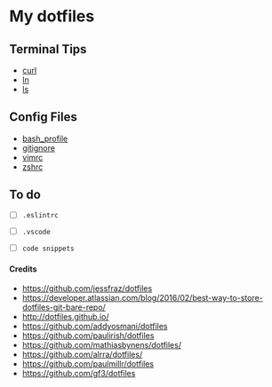 # My dotfiles

## Terminal Tips
- [curl](\term-curl.md)
- [ln](\term-ln.md)
- [ls](\term-ls.md)

## Config Files
- [bash_profile](.bash_profile)
- [gitignore](gitignore)
- [vimrc](vimrc)
- [zshrc](zshrc)

## To do
- [ ] `.eslintrc`
- [ ] `.vscode`
- [ ] `code snippets`


#### Credits
- https://github.com/jessfraz/dotfiles
- https://developer.atlassian.com/blog/2016/02/best-way-to-store-dotfiles-git-bare-repo/
- http://dotfiles.github.io/
- https://github.com/addyosmani/dotfiles
- https://github.com/paulirish/dotfiles
- https://github.com/mathiasbynens/dotfiles/
- https://github.com/alrra/dotfiles/
- https://github.com/paulmillr/dotfiles
- https://github.com/gf3/dotfiles
